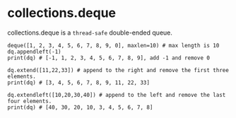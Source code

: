 # collections.deque

collections.deque is a `thread-safe` double-ended queue.
```
deque([1, 2, 3, 4, 5, 6, 7, 8, 9, 0], maxlen=10) # max length is 10
dq.appendleft(-1)
print(dq) # [-1, 1, 2, 3, 4, 5, 6, 7, 8, 9], add -1 and remove 0

dq.extend([11,22,33]) # append to the right and remove the first three elements.
print(dq) # [3, 4, 5, 6, 7, 8, 9, 11, 22, 33]

dq.extendleft([10,20,30,40]) # append to the left and remove the last four elements.
print(dq) # [40, 30, 20, 10, 3, 4, 5, 6, 7, 8]
```


